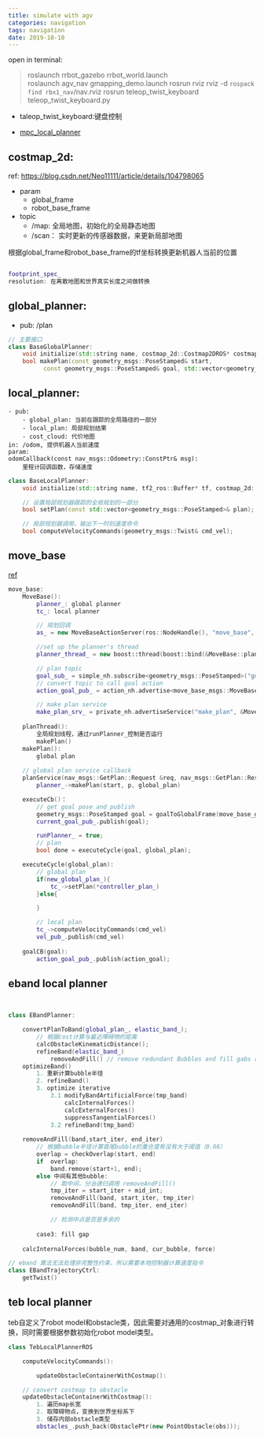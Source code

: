 ```yaml
---
title: simulate with agv
categories: navigation
tags: navigation
date: 2019-10-10
---
```


open in terminal:

> roslaunch rrbot_gazebo rrbot_world.launch  
> roslaunch agv_nav gmapping_demo.launch
> rosrun rviz rviz -d `rospack find rbx1_nav`/nav.rviz
> rosrun teleop_twist_keyboard teleop_twist_keyboard.py 

- taleop_twist_keyboard:键盘控制


- [mpc_local_planner](https://github.com/rst-tu-dortmund/mpc_local_planner)


## costmap_2d:

ref: https://blog.csdn.net/Neo11111/article/details/104798065

- param
    - global_frame
    - robot_base_frame
- topic
    - /map: 全局地图，初始化的全局静态地图
    - /scan： 实时更新的传感器数据，来更新局部地图

根据global_frame和robot_base_frame的tf坐标转换更新机器人当前的位置

```c++

footprint_spec_
resolution: 在离散地图和世界真实长度之间做转换

```

## global_planner:

- pub: /plan

```c++
// 主要接口
class BaseGlobalPlanner:
    void initialize(std::string name, costmap_2d::Costmap2DROS* costmap_ros)
    bool makePlan(const geometry_msgs::PoseStamped& start, 
          const geometry_msgs::PoseStamped& goal, std::vector<geometry_msgs::PoseStamped>& plan)
```

## local_planner:
    - pub: 
        - global_plan: 当前在跟踪的全局路径的一部分
        - local_plan: 局部规划结果
        - cost_cloud: 代价地图
    in: /odom, 提供机器人当前速度
    param: 
    odomCallback(const nav_msgs::Odometry::ConstPtr& msg):
        里程计回调函数，存储速度

```c++
class BaseLocalPlanner:
    void initialize(std::string name, tf2_ros::Buffer* tf, costmap_2d::Costmap2DROS* costmap_ros)

    // 设置局部规划器跟踪的全局规划的一部分
    bool setPlan(const std::vector<geometry_msgs::PoseStamped>& plan);

    // 局部规划器调用，输出下一时刻速度命令
    bool computeVelocityCommands(geometry_msgs::Twist& cmd_vel);
```

## move_base

[ref](https://haoqchen.site/2018/11/27/move-base-code/)

```c++
move_base:
    MoveBase():
        planner_: global planner
        tc_: local planner

        // 规划回调
        as_ = new MoveBaseActionServer(ros::NodeHandle(), "move_base", boost::bind(&MoveBase::executeCb, this, _1), false);

        //set up the planner's thread
        planner_thread_ = new boost::thread(boost::bind(&MoveBase::planThread, this));

        // plan topic
        goal_sub_ = simple_nh.subscribe<geometry_msgs::PoseStamped>("goal", 1, boost::bind(&MoveBase::goalCB, this, _1));
        // convert topic to call goal action
        action_goal_pub_ = action_nh.advertise<move_base_msgs::MoveBaseActionGoal>("goal", 1);

        // make plan service    
        make_plan_srv_ = private_nh.advertiseService("make_plan", &MoveBase::planService, this);
    
    planThread():
        全局规划线程，通过runPlanner_控制是否运行
        makePlan()
    makePlan():
        global plan
    
    // global plan service callback
    planService(nav_msgs::GetPlan::Request &req, nav_msgs::GetPlan::Response &resp):
        planner_->makePlan(start, p, global_plan)

    executeCb()：
        // get goal pose and publish
        geometry_msgs::PoseStamped goal = goalToGlobalFrame(move_base_goal->target_pose);
        current_goal_pub_.publish(goal);

        runPlanner_ = true;
        // plan
        bool done = executeCycle(goal, global_plan);

    executeCycle(global_plan):
        // global plan
        if(new_global_plan_){
            tc_->setPlan(*controller_plan_)
        }else{

        }

        // local plan
        tc_->computeVelocityCommands(cmd_vel)
        vel_pub_.publish(cmd_vel)
    
    goalCB(goal):
        action_goal_pub_.publish(action_goal);
```

## eband local planner

```cpp


class EBandPlanner:

    convertPlanToBand(global_plan_, elastic_band_);
        // 根据cost计算与最近障碍物的距离
        calcObstacleKinematicDistance();
        refineBand(elastic_band_)
            removeAndFill() // remove redundant Bubbles and fill gabs recursively
    optimizeBand()
        1. 重新计算bubble半径
        2. refineBand()
        3. optimize iterative
            3.1 modifyBandArtificialForce(tmp_band)
                calcInternalForces()
                calcExternalForces()
                suppressTangentialForces()
            3.2 refineBand(tmp_band)
    
    removeAndFill(band,start_iter, end_iter)
        // 根据bubble半径计算首尾bubble的重合度有没有大于阈值（0.66）
        overlap = checkOverlap(start, end)  
        if  overlap:
            band.remove(start+1, end);
        else 中间有其他bubble:
            // 取中间，分治递归调用 removeAndFill()
            tmp_iter = start_iter + mid_int;
            removeAndFill(band, start_iter, tmp_iter)
            removeAndFill(band, tmp_iter, end_iter)

            // 检测中点是否是多余的
        
        case3: fill gap
    
    calcInternalForces(bubble_num, band, cur_bubble, force)

// eband 算法无法处理非完整性约束，所以需要本地控制器计算速度指令
class EBandTrajectoryCtrl:
    getTwist()
```

## teb local planner

teb自定义了robot model和obstacle类，因此需要对通用的costmap_对象进行转换，同时需要根据参数初始化robot model类型。

```c++
class TebLocalPlannerROS

    computeVelocityCommands():

        updateObstacleContainerWithCostmap():

    // convert costmap to obstacle
    updateObstacleContainerWithCostmap():
        1. 遍历map长宽
        2. 取障碍物点，变换到世界坐标系下
        3. 储存内部obstacle类型
        obstacles_.push_back(ObstaclePtr(new PointObstacle(obs)));

```





